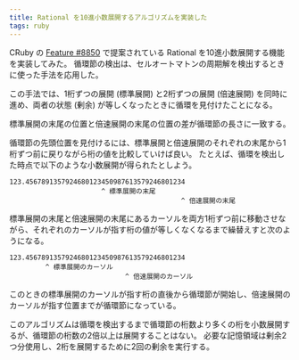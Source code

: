 ```yaml
---
title: Rational を10進小数展開するアルゴリズムを実装した
tags: ruby
---
```


CRuby の [Feature #8850](bugs.ruby-lang.org/issues/8850) で提案されている Rational を10進小数展開する機能を実装してみた。
循環節の検出は、セルオートマトンの周期解を検出するときに使った手法を応用した。

この手法では、1桁ずつの展開 (標準展開) と2桁ずつの展開 (倍速展開) を同時に進め、両者の状態 (剰余) が等しくなったときに循環を見付けたことになる。

標準展開の末尾の位置と倍速展開の末尾の位置の差が循環節の長さに一致する。

循環節の先頭位置を見付けるには、標準展開と倍速展開のそれぞれの末尾から1桁ずつ前に戻りながら桁の値を比較していけば良い。
たとえば、循環を検出した時点で以下のような小数展開が得られたとしよう。

~~~~
123.4567891357924680123450987613579246801234
                       ^ 標準展開の末尾
                                           ^ 倍速展開の末尾
~~~~

標準展開の末尾と倍速展開の末尾にあるカーソルを両方1桁ずつ前に移動させながら、それぞれのカーソルが指す桁の値が等しくなくなるまで繰替えすと次のようになる。

~~~~
123.4567891357924680123450987613579246801234
         ^ 標準展開のカーソル
                             ^ 倍速展開のカーソル
~~~~

このときの標準展開のカーソルが指す桁の直後から循環節が開始し、倍速展開のカーソルが指す位置までが循環節になっている。

このアルゴリズムは循環を検出するまで循環節の桁数より多くの桁を小数展開するが、循環節の桁数の2倍以上は展開することはない。
必要な記憶領域は剰余2つ分使用し、2桁を展開するために2回の剰余を実行する。

